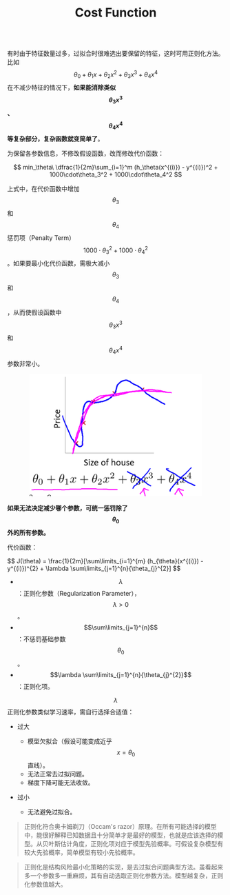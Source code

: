 # <center>Cost Function</center>

<br></br>



有时由于特征数量过多，过拟合时很难选出要保留的特征，这时可用正则化方法。比如$$\theta_0 + \theta_1x + \theta_2x^2 + \theta_3x^3 + \theta_4x^4$$在不减少特征的情况下，**如果能消除类似$$\theta_3x^3$$、$$\theta_4x^4$$等复杂部分，复杂函数就变简单了**。

为保留各参数信息，不修改假设函数，改而修改代价函数：

$$
min_\theta\ \dfrac{1}{2m}\sum_{i=1}^m (h_\theta(x^{(i)}) - y^{(i)})^2 + 1000\cdot\theta_3^2 + 1000\cdot\theta_4^2
$$

上式中，在代价函数中增加$$\theta_3$$和$$\theta_4$$惩罚项（Penalty Term）$$1000\cdot\theta_3^2 + 1000\cdot\theta_4^2$$。如果要最小化代价函数，需极大减小$$\theta_3$$和$$\theta_4$$，从而使假设函数中$$\theta_3x^3$$和$$\theta_4x^4$$参数非常小。

<p align="center">
  <img src="./Images/cost1.png" width = "400"/>
</p>

**如果无法决定减少哪个参数，可统一惩罚除了$$\theta_0$$外的所有参数。**

代价函数：

$$
J(\theta) = \frac{1}{2m}[\sum\limits_{i=1}^{m} (h_{\theta}(x^{(i)}) - y^{(i)})^{2} + \lambda \sum\limits_{j=1}^{n}{\theta_{j}^{2}]
$$

* $$\lambda$$：正则化参数（Regularization Parameter），$$\lambda > 0$$。
* $$\sum\limits_{j=1}^{n}$$：不惩罚基础参数$$\theta_0$$。
* $$\lambda \sum\limits_{j=1}^{n}{\theta_{j}^{2}}$$：正则化项。

$$\lambda$$正则化参数类似学习速率，需自行选择合适值：

- 过大
  - 模型欠拟合（假设可能变成近乎$$x = \theta_0$$直线）。
  - 无法正常去过拟问题。
  - 梯度下降可能无法收敛。

- 过小
  - 无法避免过拟合。


> 正则化符合奥卡姆剃刀（Occam's razor）原理。在所有可能选择的模型中，能很好解释已知数据且十分简单才是最好的模型，也就是应该选择的模型。从贝叶斯估计角度，正则化项对应于模型先验概率。可假设复杂模型有较大先验概率，简单模型有较小先验概率。

> 正则化是结构风险最小化策略的实现，是去过拟合问题典型方法。虽看起来多一个参数多一重麻烦，其有自动选取正则化参数方法。模型越复杂，正则化参数值越大。
